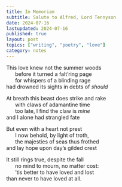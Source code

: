 ```yaml
---
title: In Memoriam
subtitle: Salute to Alfred, Lord Tennyson
date: 2024-07-16
lastupdated: 2024-07-16
published: true
layout: post
topics: ["writing", "poetry", "love"]
category: notes
---
```


This love knew not the summer woods<br>
&nbsp;&nbsp;&nbsp;&nbsp;&nbsp;&nbsp;before it turned a falt’ring page<br>
&nbsp;&nbsp;&nbsp;&nbsp;&nbsp;&nbsp;for whispers of a blinding rage<br>
had drowned its sights in debts of _should_<br>

At breath this beast does strike and rake<br>
&nbsp;&nbsp;&nbsp;&nbsp;&nbsp;&nbsp;with claws of adamantine time<br>
&nbsp;&nbsp;&nbsp;&nbsp;&nbsp;&nbsp;too late, I find the claw is _mine_<br>
and I alone had strangled fate<br>

But even with a heart not prest<br>
&nbsp;&nbsp;&nbsp;&nbsp;&nbsp;&nbsp;I now behold, by light of troth,<br>
&nbsp;&nbsp;&nbsp;&nbsp;&nbsp;&nbsp;the majesties of seas thus frothed<br>
and lay hope upon day’s gilded crest<br>

It still rings true, despite the fall<br>
&nbsp;&nbsp;&nbsp;&nbsp;&nbsp;&nbsp;no mind to mourn, no matter cost:<br>
&nbsp;&nbsp;&nbsp;&nbsp;&nbsp;&nbsp;’tis better to have loved and lost<br>
than never to have loved at all.<br>
